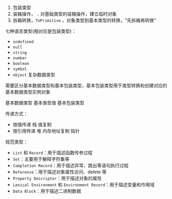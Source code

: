 1. 包装类型
2. 装箱操作， `.` 对基础类型的装箱操作，建立临时对象
3. 拆箱转换，`ToPrimitive` ，对象类型到基本类型的转换，“先拆箱再转换”


七种语言类型(相对应是包装类型)：
- `undefined`
- `null`
- `string`
- `number`
- `boolean`
- `symbol`
- `object` 复杂数据类型


需要区分基本数据类型和基本包装类型，基本包装类型用于类型转换和创建对应的基本数据类型实例对象


基本数据类型 基本类型值  基本包装类型

传递方式：
- 按值传递 栈 值复制
- 按引用传递 堆 内存地址复制 指针


规范类型：
- `List` 和 `Record`：用于描述函数传参过程
- `Set`：主要用于解释字符集等
- `Completion Record`：用于描述异常、跳出等语句执行过程
- `Reference`：用于描述对象属性访问、delete 等
- `Property Descriptor`：用于描述对象的属性
- `Lexical Environment` 和 `Environment Record`：用于描述变量和作用域
- `Data Block`：用于描述二进制数据
